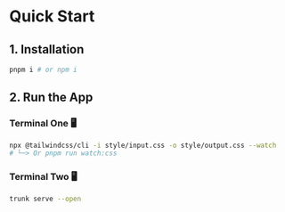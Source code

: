 # Quick Start


## 1. Installation

```bash
pnpm i # or npm i
```


## 2. Run the App

### Terminal One 🖥️

```bash
npx @tailwindcss/cli -i style/input.css -o style/output.css --watch
# └─> Or pnpm run watch:css 
```


### Terminal Two 🖥️

```bash
trunk serve --open
```
